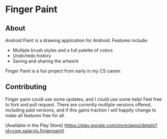 # Finger Paint
## About
Android Paint is a drawing application for Android. Features include:
* Multiple brush styles and a full palette of colors
* Undo/redo history
* Saving and sharing the artwork

Finger Paint is a fun project from early in my CS career.

## Contributing
Finger paint could use some updates, and I could use some help! Feel free to
fork and pull request. There are currently multiple versions offered, including
paid versions, and if this gains traction I will happily change to make all
features free for all.

[Available in the Play Store]
(https://play.google.com/store/apps/details?id=com.sajarvis.fingerpaint)
